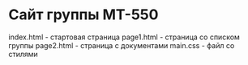 Сайт группы МТ-550
====

index.html - стартовая страница
page1.html - страница со списком группы
page2.html - страница с документами
main.css - файл со стилями

